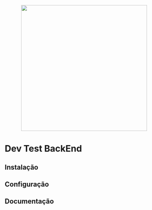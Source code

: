 <p align="center"><a href="https://laravel.com" target="_blank"><img src="https://www.cabecadelab.com.br/tmp/logoluizalabs.png" width="400"></a></p>

<p align="center">
</p>

# Dev Test BackEnd

## Instalação

## Configuração

## Documentação
